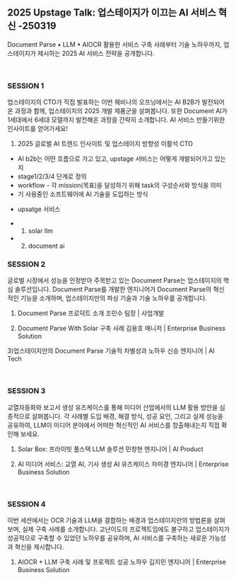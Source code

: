 ## 2025 Upstage Talk: 업스테이지가 이끄는 AI 서비스 혁신 -250319 
Document Parse • LLM • AIOCR 활용한 서비스 구축 사례부터 기술 노하우까지, 업스테이지가 제시하는 2025 AI 서비스 전략을 공개합니다.

‍

### SESSION 1
업스테이지의 CTO가 직접 발표하는 이번 웨비나의 오프닝에서는 AI B2B가 발전되어 온 과정과 함께, 업스테이지의 2025 개발 제품군을 살펴봅니다. 또한 Document AI가 1세대에서 6세대 모델까지 발전해온 과정을 간략히 소개합니다. AI 서비스 만들기위한 인사이트를 얻어가세요!

1) 2025 글로벌 AI 트렌드 인사이트 및 업스테이지 방향성
이활석 CTO

- AI b2b는 어떤 흐름으로 가고 있고, upstage 서비스는 어떻게 개발되어가고 있는 지 
- stage1/2/3/4 단계로 정의
- workflow - 각 mission(목표)을 달성하기 위해 task의 구성순서와 방식을 의미  
- 기 사용중인 소프트웨어에 AI 기술을 도입하는 방식 

* upsatge 서비스
- 1. solar llm 
- 2. document ai



### SESSION 2
글로벌 시장에서 성능을 인정받아 주목받고 있는 Document Parse는 업스테이지의 핵심 솔루션입니다. Document Parse를 개발한 엔지니어가 Document Parse의 혁신적인 기능을 소개하며, 업스테이지만의 파싱 기술과 기술 노하우를 공개합니다.

1) Document Parse 프로덕트 소개
조민수 팀장 | 사업개발

2) Document Parse With Solar 구축 사례
김용호 매니저 | Enterprise Business Solution

3)업스테이지만의 Document Parse 기술적 차별성과 노하우
신승 엔지니어  | AI Tech
‍

‍

### SESSION 3
교열자동화와 보고서 생성 유즈케이스를 통해 미디어 산업에서의 LLM 활용 방안을 심층적으로 살펴봅니다. 각 사례별 도입 배경, 해결 방식, 성공 요인, 그리고 실제 성능을 공유하여, LLM이 미디어 분야에서 어떠한 혁신적인 AI 서비스를 창출해내는지 직접 확인해 보세요.

1) Solar Box: 프라이빗 풀스택 LLM 솔루션
민창현 엔지니어  | AI Product

2) AI 미디어 서비스: 교열 AI, 기사 생성 AI 유즈케이스
차미경 엔지니어  | Enterprise Business Solution
‍

‍

### SESSION 4
이번 세션에서는 OCR 기술과 LLM을 결합하는 배경과 업스테이지만의 방법론을 살펴보며, 실제 구축 사례를 소개합니다. 고난이도의 프로젝트임에도 불구하고 업스테이지가 성공적으로 구축할 수 있었던 노하우를 공유하며, AI 서비스를 구축하는 새로운 가능성과 혁신을 제시합니다.

1) AIOCR + LLM 구축 사례 및 프로젝트 성공 노하우
김지민 엔지니어  | Enterprise Business Solution
‍
